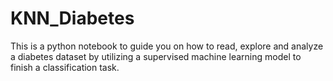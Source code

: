 # KNN_Diabetes
This is a python notebook to guide you on how to read, explore and analyze a diabetes dataset by utilizing a supervised machine learning model to finish a classification task.
